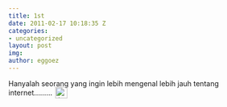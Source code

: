 ```yaml
---
title: 1st
date: 2011-02-17 10:18:35 Z
categories:
- uncategorized
layout: post
img: 
author: eggoez
---
```


<p>Hanyalah seorang yang ingin lebih mengenal lebih jauh tentang internet……… <img src="https://eggoez.bitbucket.io/wp-content/emojione/png/1f643.png" alt=":)" class="emojione" style="font-size:inherit;height:3ex;width:3.1ex;min-height:20px;min-width:20px;display:inline-block;margin:-.2ex .15em .2ex;line-height:normal;vertical-align:middle"></p>